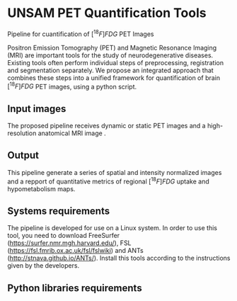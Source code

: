 # UNSAM PET Quantification Tools
Pipeline for cuantification of $[^{18}F] FDG$ PET Images 

Positron Emission Tomography (PET) and Magnetic Resonance Imaging (MRI) are important tools for the study of neurodegenerative diseases. Existing tools often perform individual steps of preprocessing, registration and segmentation separately. We propose an integrated approach that combines these steps into a unified framework for quantification of brain $[^{18}F] FDG$ PET images, using a python script. 

## Input images 
The proposed pipeline receives dynamic or static PET images and a high-resolution anatomical MRI image .

## Output 
This pipeline generate a series of spatial and intensity normalized images and a repport of quantitative metrics of regional $[^{18}F] FDG$ uptake and hypometabolism maps. 

## Systems requirements

The pipeline is developed for use on a Linux system. In order to use this tool, you need to download FreeSurfer (https://surfer.nmr.mgh.harvard.edu/), FSL (https://fsl.fmrib.ox.ac.uk/fsl/fslwiki) and ANTs (http://stnava.github.io/ANTs/). Install this tools according to the instructions given by the developers.

## Python libraries requirements






